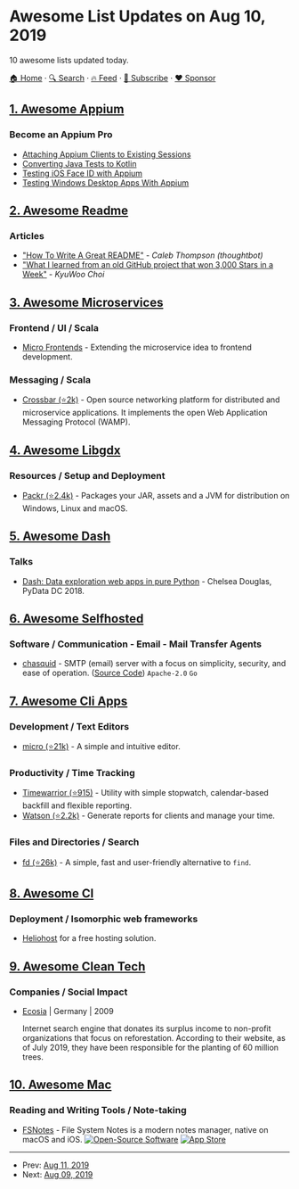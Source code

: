 # Awesome List Updates on Aug 10, 2019

10 awesome lists updated today.

[🏠 Home](/README.md) · [🔍 Search](https://www.trackawesomelist.com/search/) · [🔥 Feed](https://www.trackawesomelist.com/rss.xml) · [📮 Subscribe](https://trackawesomelist.us17.list-manage.com/subscribe?u=d2f0117aa829c83a63ec63c2f&id=36a103854c) · [❤️  Sponsor](https://github.com/sponsors/theowenyoung)



## [1. Awesome Appium](/content/SrinivasanTarget/awesome-appium/README.md)

### Become an Appium Pro

*   [Attaching Appium Clients to Existing Sessions](https://appiumpro.com/editions/78)
*   [Converting Java Tests to Kotlin](https://appiumpro.com/editions/79)
*   [Testing iOS Face ID with Appium](https://appiumpro.com/editions/80)
*   [Testing Windows Desktop Apps With Appium](https://appiumpro.com/editions/81)

## [2. Awesome Readme](/content/matiassingers/awesome-readme/README.md)

### Articles

*   ["How To Write A Great README"](https://thoughtbot.com/blog/how-to-write-a-great-readme) - *Caleb Thompson (thoughtbot)*
*   ["What I learned from an old GitHub project that won 3,000 Stars in a Week"](https://www.freecodecamp.org/news/what-i-learned-from-an-old-github-project-that-won-3-000-stars-in-a-week-628349a5ee14/) - *KyuWoo Choi*

## [3. Awesome Microservices](/content/mfornos/awesome-microservices/README.md)

### Frontend / UI / Scala

*   [Micro Frontends](https://micro-frontends.org) - Extending the microservice idea to frontend development.

### Messaging / Scala

*   [Crossbar (⭐2k)](https://github.com/crossbario/crossbar) - Open source networking platform for distributed and microservice applications. It implements the open Web Application Messaging Protocol (WAMP).

## [4. Awesome Libgdx](/content/rafaskb/awesome-libgdx/README.md)

### Resources / Setup and Deployment

*   [Packr (⭐2.4k)](https://github.com/libGDX/packr) - Packages your JAR, assets and a JVM for distribution on Windows, Linux and macOS.

## [5. Awesome Dash](/content/ucg8j/awesome-dash/README.md)

### Talks

*   [Dash: Data exploration web apps in pure Python](https://www.youtube.com/watch?v=eusglTlW4OA) - Chelsea Douglas, PyData DC 2018.

## [6. Awesome Selfhosted](/content/awesome-selfhosted/awesome-selfhosted/README.md)

### Software / Communication - Email - Mail Transfer Agents

*   [chasquid](https://blitiri.com.ar/p/chasquid/) - SMTP (email) server with a focus on simplicity, security, and ease of operation. ([Source Code](https://blitiri.com.ar/git/r/chasquid/)) `Apache-2.0` `Go`

## [7. Awesome Cli Apps](/content/agarrharr/awesome-cli-apps/README.md)

### Development / Text Editors

*   [micro (⭐21k)](https://github.com/zyedidia/micro) - A simple and intuitive editor.

### Productivity / Time Tracking

*   [Timewarrior (⭐915)](https://github.com/GothenburgBitFactory/timewarrior) - Utility with simple stopwatch, calendar-based backfill and flexible reporting.
*   [Watson (⭐2.2k)](https://github.com/TailorDev/Watson) - Generate reports for clients and manage your time.

### Files and Directories / Search

*   [fd (⭐26k)](https://github.com/sharkdp/fd) - A simple, fast and user-friendly alternative to `find`.

## [8. Awesome Cl](/content/CodyReichert/awesome-cl/README.md)

### Deployment / Isomorphic web frameworks

*   [Heliohost](https://www.heliohost.org/) for a free hosting solution.

## [9. Awesome Clean Tech](/content/nglgzz/awesome-clean-tech/README.md)

### Companies / Social Impact

*   [Ecosia](https://ecosia.org/) | Germany | 2009

    Internet search engine that donates its surplus income to non-profit organizations that focus on reforestation. According to their website, as of July 2019, they have been responsible for the planting of 60 million trees.

## [10. Awesome Mac](/content/jaywcjlove/awesome-mac/README.md)

### Reading and Writing Tools / Note-taking

*   [FSNotes](https://fsnot.es/) - File System Notes is a modern notes manager, native on macOS and iOS. [![Open-Source Software](https://jaywcjlove.github.io/sb/ico/min-oss.svg "Open Source Software")](https://github.com/glushchenko/fsnotes) [![App Store](https://jaywcjlove.github.io/sb/ico/min-app-store.svg "App Store Software")](https://apps.apple.com/gb/app/fsnotes/id1277179284?mt=12)

---

- Prev: [Aug 11, 2019](/content/2019/08/11/README.md)
- Next: [Aug 09, 2019](/content/2019/08/09/README.md)